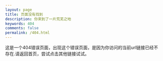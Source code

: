 ```yaml
---
layout: page
title: 页面没有找到
description: 你来到了一片荒芜之地
keywords: 404
comments: false
permalink: /404.html
---
```








这是一个404错误页面，出现这个错误页面，是因为你访问的当前url链接已经不存在.请返回首页，尝试点击其他链接试试。
